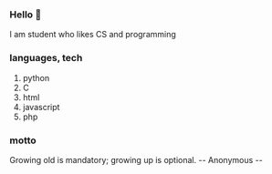 ### Hello 👋
I am student who likes CS and programming

### languages, tech
1. python
2. C
3. html
4. javascript
5. php

### motto
Growing old is mandatory; growing up is optional. -- Anonymous --
